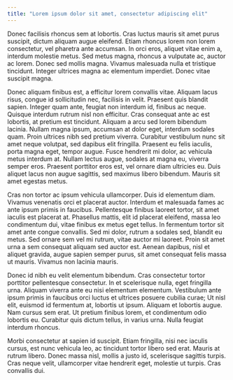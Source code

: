 ```yaml
---
title: "Lorem ipsum dolor sit amet, consectetur adipiscing elit"
---
```


Donec facilisis rhoncus sem at lobortis. Cras luctus mauris sit amet purus suscipit, dictum aliquam augue eleifend. Etiam rhoncus lorem non lorem consectetur, vel pharetra ante accumsan. In orci eros, aliquet vitae enim a, interdum molestie metus. Sed metus magna, rhoncus a vulputate ac, auctor ac lorem. Donec sed mollis magna. Vivamus malesuada nulla et tristique tincidunt. Integer ultrices magna ac elementum imperdiet. Donec vitae suscipit magna.

Donec aliquam finibus est, a efficitur lorem convallis vitae. Aliquam lacus risus, congue id sollicitudin nec, facilisis in velit. Praesent quis blandit sapien. Integer quam ante, feugiat non interdum id, finibus ac neque. Quisque interdum rutrum nisl non efficitur. Cras consequat ante ac est lobortis, at pretium est tincidunt. Aliquam a arcu sed lorem bibendum lacinia. Nullam magna ipsum, accumsan at dolor eget, interdum sodales quam. Proin ultrices nibh sed pretium viverra. Curabitur vestibulum nunc sit amet neque volutpat, sed dapibus elit fringilla. Praesent eu felis iaculis, porta magna eget, tempor augue. Fusce hendrerit mi dolor, ac vehicula metus interdum at. Nullam lectus augue, sodales at magna eu, viverra semper eros. Praesent porttitor eros est, vel ornare diam ultricies eu. Duis aliquet lacus non augue sagittis, sed maximus libero bibendum. Mauris sit amet egestas metus.

Cras non tortor ac ipsum vehicula ullamcorper. Duis id elementum diam. Vivamus venenatis orci et placerat auctor. Interdum et malesuada fames ac ante ipsum primis in faucibus. Pellentesque finibus laoreet tortor, sit amet iaculis est placerat at. Phasellus mattis, elit id placerat eleifend, massa leo condimentum dui, vitae finibus ex metus eget tellus. In fermentum tortor sit amet ante congue convallis. Sed mi dolor, rutrum a sodales sed, blandit eu metus. Sed ornare sem vel mi rutrum, vitae auctor mi laoreet. Proin sit amet urna a sem consequat aliquam sed auctor est. Aenean dapibus, nisl et aliquet gravida, augue sapien semper purus, sit amet consequat felis massa ut mauris. Vivamus non lacinia mauris.

Donec id nibh eu velit elementum bibendum. Cras consectetur tortor porttitor pellentesque consectetur. In et scelerisque nulla, eget fringilla urna. Aliquam viverra ante eu nisi elementum elementum. Vestibulum ante ipsum primis in faucibus orci luctus et ultrices posuere cubilia curae; Ut nisl elit, euismod id fermentum at, lobortis ut ipsum. Aliquam et lobortis augue. Nam cursus sem erat. Ut pretium finibus lorem, et condimentum odio lobortis eu. Curabitur quis dictum tellus, in varius urna. Nulla feugiat interdum rhoncus.

Morbi consectetur at sapien id suscipit. Etiam fringilla, nisi nec iaculis cursus, est nunc vehicula leo, ac tincidunt tortor libero sed erat. Mauris at rutrum libero. Donec massa nisl, mollis a justo id, scelerisque sagittis turpis. Cras neque velit, ullamcorper vitae hendrerit eget, molestie ut turpis. Cras convallis dui.
